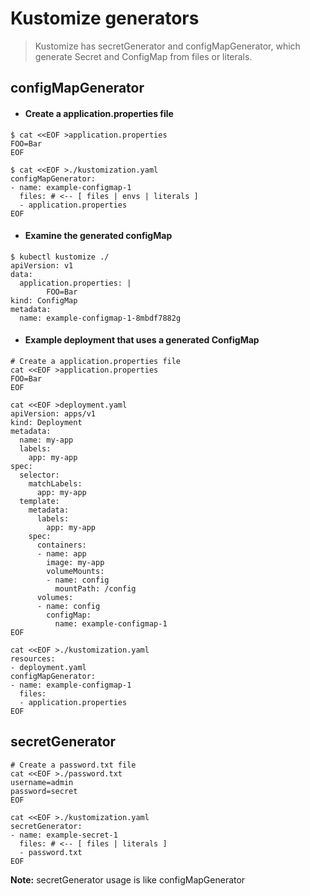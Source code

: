 # Kustomize generators

> Kustomize has secretGenerator and configMapGenerator, which generate Secret and ConfigMap from files or literals.

## configMapGenerator

- #### Create a application.properties file
```
$ cat <<EOF >application.properties
FOO=Bar
EOF

$ cat <<EOF >./kustomization.yaml
configMapGenerator:
- name: example-configmap-1
  files: # <-- [ files | envs | literals ]
  - application.properties
EOF
```

- #### Examine the generated configMap
```
$ kubectl kustomize ./
apiVersion: v1
data:
  application.properties: |
        FOO=Bar
kind: ConfigMap
metadata:
  name: example-configmap-1-8mbdf7882g
```

- #### Example deployment that uses a generated ConfigMap
```
# Create a application.properties file
cat <<EOF >application.properties
FOO=Bar
EOF

cat <<EOF >deployment.yaml
apiVersion: apps/v1
kind: Deployment
metadata:
  name: my-app
  labels:
    app: my-app
spec:
  selector:
    matchLabels:
      app: my-app
  template:
    metadata:
      labels:
        app: my-app
    spec:
      containers:
      - name: app
        image: my-app
        volumeMounts:
        - name: config
          mountPath: /config
      volumes:
      - name: config
        configMap:
          name: example-configmap-1
EOF

cat <<EOF >./kustomization.yaml
resources:
- deployment.yaml
configMapGenerator:
- name: example-configmap-1
  files:
  - application.properties
EOF
```

## secretGenerator
```
# Create a password.txt file
cat <<EOF >./password.txt
username=admin
password=secret
EOF

cat <<EOF >./kustomization.yaml
secretGenerator:
- name: example-secret-1
  files: # <-- [ files | literals ]
  - password.txt
EOF
```

**Note:** secretGenerator usage is like configMapGenerator